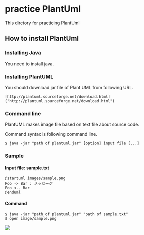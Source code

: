 # practice PlantUml
This dirctory for practicing PlantUml

## How to install PlantUml

### Installing Java
You need to install java.

### Installing PlantUML
You should download jar file of Plant UML from following URL.

    [http://plantuml.sourceforge.net/download.html]("http://plantuml.sourceforge.net/download.html")

### Command line
PlantUML makes image file based on text file about source code.

Command syntax is following command line.

```
$ java -jar "path of plantuml.jar" [option] input file [...]
```

### Sample

#### Input file: sample.txt
```
@startuml images/sample.png
Foo -> Bar : メッセージ
Foo <-- Bar
@enduml
```

#### Command
```
$ java -jar "path of plantuml.jar" "path of sample.txt"
$ open image/sample.png
```

![]("https://github.com/tsutarou10/silver-rack-sandbox/blob/feature/practice-plantuml/miyazaki/practice-plantuml/imges/sample.png")



